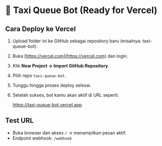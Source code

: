 # 🚖 Taxi Queue Bot (Ready for Vercel)

## Cara Deploy ke Vercel

1. Upload folder ini ke GitHub sebagai repository baru (misalnya: taxi-queue-bot).
2. Buka [https://vercel.com](https://vercel.com) dan login.
3. Klik **New Project → Import GitHub Repository**.
4. Pilih repo `taxi-queue-bot`.
5. Tunggu hingga proses deploy selesai.
6. Setelah sukses, bot kamu akan aktif di URL seperti:

   https://taxi-queue-bot.vercel.app

## Test URL
- Buka browser dan akses `/` → menampilkan pesan aktif.
- Endpoint webhook: `/webhook`
